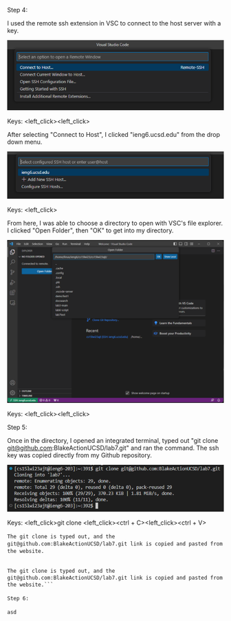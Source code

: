 Step 4:

I used the remote ssh extension in VSC to connect to the host server with a key.

![Image](lab7ss1.png)

Keys: <left_click><left_click>

After selecting "Connect to Host", I clicked "ieng6.ucsd.edu" from the drop down menu.

![Image](lab7ss2.png)

Keys: <left_click>

From here, I was able to choose a directory to open with VSC's file explorer. I clicked "Open Folder", then "OK" to get into my directory.

![Image](lab7ss3.png)

Keys: <left_click><left_click>

Step 5:

Once in the directory, I opened an integrated terminal, typed out "git clone git@github.com:BlakeActionUCSD/lab7.git" and ran the command.
The ssh key was copied directly from my Github repository.

![Image](lab7ss4.png)

Keys: <left_click>git clone <left_click><ctrl + C><left_click><ctrl + V><enter>
  
```The git clone is typed out, and the git@github.com:BlakeActionUCSD/lab7.git link is copied and pasted from the website.```

```Keys pressed: <left_click>git clone <left_click><ctrl + C><left_click><ctrl + V><enter>
  
The git clone is typed out, and the git@github.com:BlakeActionUCSD/lab7.git link is copied and pasted from the website.```
  
Step 6:

asd
